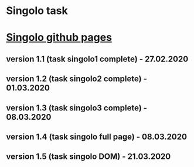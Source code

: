 # Singolo task
# [Singolo github pages](https://borodichalex.github.io/singolo/)

## version 1.1 (task singolo1 complete) - 27.02.2020 
## version 1.2 (task singolo2 complete) - 01.03.2020
## version 1.3 (task singolo3 complete) - 08.03.2020
## version 1.4 (task singolo full page) - 08.03.2020
## version 1.5 (task singolo DOM) - 21.03.2020

